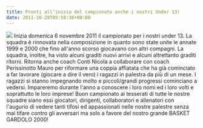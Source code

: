 ```yaml
---
title: Pronti all’inizio del campionato anche i nostri Under 13!
date: 2011-10-28T05:58:38+00:00
---
```

![](/images/articoli/under13-2011.jpg)
Inizia domenica 6 novembre 2011 il campionato per i nostri under 13. La squadra è rinnovata nella composizione in quanto sono state unite le annate 1999 e 2000 che fino all'anno scorso giocavano con altri compagni. La squadra, inoltre, ha visto alcuni graditi nuovi arrivi e alcuni altrettanto graditi ritorni. Ritorna anche coach Conti Nicola a collaborare con coach Perissinotto Mauro per riformare una coppia affiatata che ha già cominciato a far lavorare (giocare a dire il vero) i ragazzi in palestra da più di un mese. I ragazzi si stanno impegnando molto e piccoli/grandi progressi cominciano a vedersi. Impareremo durante l'anno a conoscere i loro nomi ed i loro volti e soprattutto le loro imprese! Buon campionato ai tesserati di tutte le nostre squadre siano essi giocatori, dirigenti, collaboratori e allenatori con l'augurio di vedere tanti tifosi ed appassionati nelle nostre palestre senza mai tifare contro gli avversari ma solo a favore del nostro grande BASKET GARDOLO 2000!
